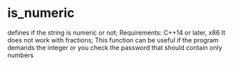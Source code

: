 # is_numeric
defines if the string is numeric or not;
Requirements: C++14 or later, x86
It does not work with fractions;
This function can be useful if the program demands the integer or you check the password that should contain only numbers

